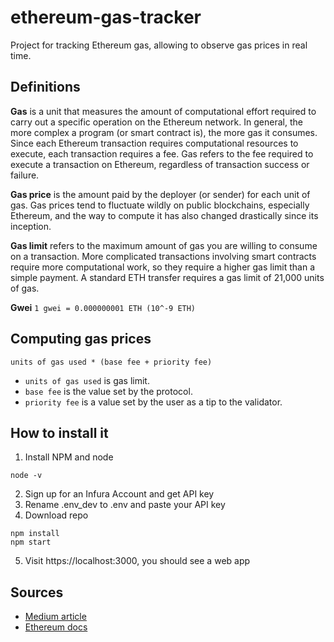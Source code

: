# ethereum-gas-tracker
Project for tracking Ethereum gas, allowing to observe gas prices in real time.

## Definitions

**Gas** is a unit that measures the amount of computational effort required to carry out a specific operation on the Ethereum network. In general, the more complex a program (or smart contract is), the more gas it consumes. Since each Ethereum transaction requires computational resources to execute, each transaction requires a fee. Gas refers to the fee required to execute a transaction on Ethereum, regardless of transaction success or failure.

**Gas price** is the amount paid by the deployer (or sender) for each unit of gas. Gas prices tend to fluctuate wildly on public blockchains, especially Ethereum, and the way to compute it has also changed drastically since its inception.

**Gas limit** refers to the maximum amount of gas you are willing to consume on a transaction. More complicated transactions involving smart contracts require more computational work, so they require a higher gas limit than a simple payment. A standard ETH transfer requires a gas limit of 21,000 units of gas.

**Gwei** ``1 gwei = 0.000000001 ETH (10^-9 ETH)``

## Computing gas prices

```units of gas used * (base fee + priority fee)```

- ``units of gas used`` is gas limit.
- ``base fee`` is the value set by the protocol.
- ``priority fee`` is a value set by the user as a tip to the validator.

## How to install it

1. Install NPM and node

```node -v```

2. Sign up for an Infura Account and get API key
3. Rename .env_dev to .env and paste your API key
4. Download repo

```
npm install
npm start
```

5. Visit https://localhost:3000, you should see a web app

## Sources

- [Medium article](https://levelup.gitconnected.com/how-to-build-an-ethereum-gas-tracker-with-infura-42e8ac557441)
- [Ethereum docs](https://ethereum.org/en/developers/docs/gas/)



